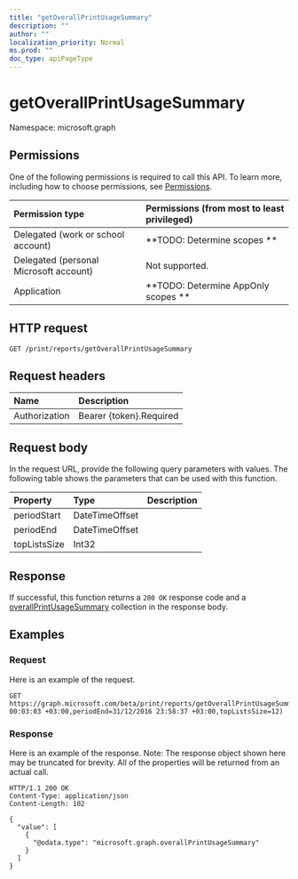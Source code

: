 ```yaml
---
title: "getOverallPrintUsageSummary"
description: ""
author: ""
localization_priority: Normal
ms.prod: ""
doc_type: apiPageType
---
```


# getOverallPrintUsageSummary

Namespace: microsoft.graph



## Permissions
One of the following permissions is required to call this API. To learn more, including how to choose permissions, see [Permissions](/concepts/permissions-reference.md).

|Permission type|Permissions (from most to least privileged)|
|:---|:---|
|Delegated (work or school account)|**TODO: Determine scopes **|
|Delegated (personal Microsoft account)|Not supported.|
|Application|**TODO: Determine AppOnly scopes **|

## HTTP request
<!-- {
  "blockType": "ignored"
}
-->
``` http
GET /print/reports/getOverallPrintUsageSummary
```

## Request headers
|Name|Description|
|:---|:---|
|Authorization|Bearer {token}.Required|

## Request body
In the request URL, provide the following query parameters with values.
The following table shows the parameters that can be used with this function.

|Property|Type|Description|
|:---|:---|:---|
|periodStart|DateTimeOffset||
|periodEnd|DateTimeOffset||
|topListsSize|Int32||



## Response
If successful, this function returns a `200 OK` response code and a [overallPrintUsageSummary](../resources/overallprintusagesummary.md) collection in the response body.

## Examples

### Request
Here is an example of the request.
<!-- {
  "blockType": "request",
  "name": "reportroot_getoverallprintusagesummary"
}
-->
``` http
GET https://graph.microsoft.com/beta/print/reports/getOverallPrintUsageSummary(periodStart=01/01/2017 00:03:03 +03:00,periodEnd=31/12/2016 23:58:37 +03:00,topListsSize=12)
```

### Response
Here is an example of the response. Note: The response object shown here may be truncated for brevity. All of the properties will be returned from an actual call.
<!-- {
  "blockType": "response",
  "truncated": true,
  "@odata.type": "collection(microsoft.graph.overallprintusagesummary)"
}
-->
``` http
HTTP/1.1 200 OK
Content-Type: application/json
Content-Length: 102

{
  "value": [
    {
      "@odata.type": "microsoft.graph.overallPrintUsageSummary"
    }
  ]
}
```

